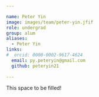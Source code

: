 ```yaml
---

name: Peter Yin
image: images/team/peter-yin.jfif
role: undergrad
group: alum
aliases:
  - Peter Yin
links:
#  orcid: 0000-0002-9617-4624
  email: py.peteryin@gmail.com
  github: peteryin21
 
---
```


This space to be filled!
